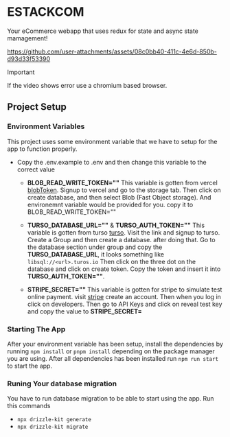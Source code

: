 # ESTACKCOM

Your eCommerce webapp that uses redux for state and async state mamagement!


https://github.com/user-attachments/assets/08c0bb40-411c-4e6d-850b-d93d33f53390

> [!IMPORTANT]
>
> If the video shows error use a chromium based browser.
## Project Setup

### Environment Variables

This project uses some environment variable that we have to setup for the app to function properly.

- Copy the .env.example to .env and then change this variable to the correct value

    - **BLOB_READ_WRITE_TOKEN=""** This variable is gotten from vercel [blobToken](https://vercel.com). Signup to vercel and go to the storage
      tab. Then click on create database, and then select Blob (Fast Object storage). And environemnt variable would be provided for you.
      copy it to BLOB_READ_WRITE_TOKEN="<env variable you got>"

    - **TURSO_DATABASE_URL=""** & **TURSO_AUTH_TOKEN=""** This variable is gotten from turso [turso](https://app.turso.tech). Visit the link and
      signup to turso. Create a Group and then create a database. after doing that. Go to the database section under group and copy the
      **TURSO_DATABASE_URL**, it looks something like `libsql://<url>.turos.io` Then click on the three dot on the database and click on create
      token. Copy the token and insert it into **TURSO_AUTH_TOKEN="<token>"**.

    - **STRIPE_SECRET=""** This variable is gotten for stripe to simulate test online payment. visit [stripe](https://dashboard.stripe.com/test/dashboard) create an account. Then when you log in click on developers. Then go to API Keys and click on reveal test key and copy the value to **STRIPE_SECRET=<Secret Key>**

### Starting The App

After your environment variable has been setup, install the dependencies by running `npm install` or `pnpm install` depending on the package
manager you are using. After all dependencies has been installed run `npm run start` to start the app.

### Runing Your database migration

You have to run database migration to be able to start using the app. Run this commands

- `npx drizzle-kit generate`
- `npx drizzle-kit migrate`
